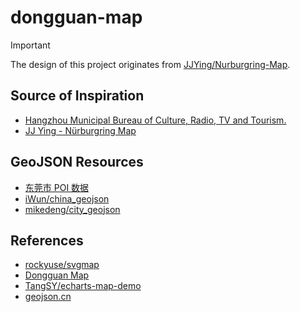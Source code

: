 # dongguan-map

> [!IMPORTANT]
> The design of this project originates from [JJYing/Nurburgring-Map](https://github.com/JJYing/Nurburgring-Map).

## Source of Inspiration

- [Hangzhou Municipal Bureau of Culture, Radio, TV and Tourism.](https://wgly.hangzhou.gov.cn/en/)
- [JJ Ying - Nürburgring Map](https://jjying.com/nurburgring/)

## GeoJSON Resources

- [东莞市 POI 数据](https://www.poi86.com/poi/amap/district/441900/1.html)
- [iWun/china_geojson](https://github.com/iWun/china_geojson)
- [mikedeng/city_geojson](https://github.com/mikedeng/city_geojson)

## References

- [rockyuse/svgmap](https://github.com/rockyuse/svgmap)
- [Dongguan Map](https://zjj.dg.gov.cn/mware_cms/notice/dgmapIndex.gs)
- [TangSY/echarts-map-demo](https://github.com/TangSY/echarts-map-demo)
- [geojson.cn](https://geojson.cn)
